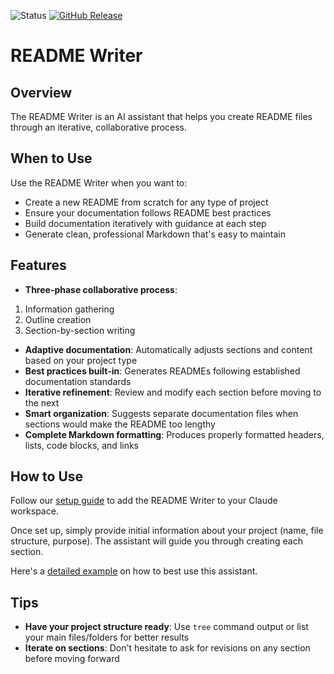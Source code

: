 ![Status](https://img.shields.io/badge/status-beta-orange)
[![GitHub Release](https://img.shields.io/github/release/ConsciousML/claude-prompt-catalog.svg?style=flat)]()

# README Writer

## Overview
The README Writer is an AI assistant that helps you create README files through an iterative, collaborative process.

## When to Use
Use the README Writer when you want to:
- Create a new README from scratch for any type of project
- Ensure your documentation follows README best practices
- Build documentation iteratively with guidance at each step
- Generate clean, professional Markdown that's easy to maintain

## Features
- **Three-phase collaborative process**:
1. Information gathering
2. Outline creation
3. Section-by-section writing
- **Adaptive documentation**: Automatically adjusts sections and content based on your project type
- **Best practices built-in**: Generates READMEs following established documentation standards
- **Iterative refinement**: Review and modify each section before moving to the next
- **Smart organization**: Suggests separate documentation files when sections would make the README too lengthy
- **Complete Markdown formatting**: Produces properly formatted headers, lists, code blocks, and links

## How to Use
Follow our [setup guide](../../docs/setup-guide.md) to add the README Writer to your Claude workspace.

Once set up, simply provide initial information about your project (name, file structure, purpose).
The assistant will guide you through creating each section.

Here's a [detailed example](examples/claude_prompt_catalog.xml) on how to best use this assistant.

## Tips
- **Have your project structure ready**: Use `tree` command output or list your main files/folders for better results
- **Iterate on sections**: Don't hesitate to ask for revisions on any section before moving forward